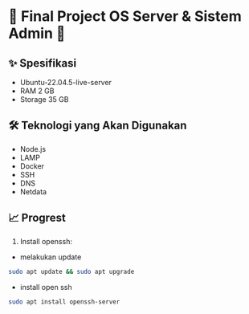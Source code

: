# 🚀 Final Project OS Server & Sistem Admin 🚀

## ✨ Spesifikasi
- Ubuntu-22.04.5-live-server
- RAM 2 GB
- Storage 35 GB

## 🛠 Teknologi yang Akan Digunakan
- Node.js
- LAMP
- Docker
- SSH
- DNS
- Netdata

## 📈 Progrest
1. Install openssh:

- melakukan update
```bash
sudo apt update && sudo apt upgrade
```

- install open ssh
```bash
sudo apt install openssh-server
```
